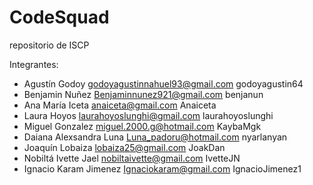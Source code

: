 # CodeSquad
repositorio de ISCP

Integrantes:
* Agustín Godoy
godoyagustinnahuel93@gmail.com
godoyagustin64
* Benjamin Nuñez 
Benjaminnunez921@gmail.com 
benjanun
* Ana María Iceta
anaiceta@gmail.com
Anaiceta
* Laura Hoyos
laurahoyoslunghi@gmail.com
laurahoyoslunghi
* Miguel Gonzalez
miguel.2000.g@hotmail.com
KaybaMgk
* Daiana Alexsandra Luna
Luna_padoru@hotmail.com
nyarlanyan
* Joaquín Lobaiza 
lobaiza25@gmail.com
JoakDan
* Nobiltá Ivette Jael
nobiltaivette@gmail.com
IvetteJN
* Ignacio Karam Jimenez
Ignaciokaram@gmail.com 
IgnacioJimenez1
